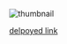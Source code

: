 ![thumbnail](https://user-images.githubusercontent.com/72431298/192563603-6bb3b0d9-4503-4200-ad78-7924efa26a83.png)

[delpoyed link ](https://ornate-wisp-d2e567.netlify.app/)
